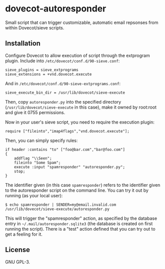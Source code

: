 # dovecot-autoresponder
Small script that can trigger customizable, automatic email repsonses from
within Dovecot/sieve scripts.

## Installation
Configure Dovecot to allow execution of script through the extprogram plugin.
Include into `/etc/dovecot/conf.d/90-sieve.conf`:

```
sieve_plugins = sieve_extprograms
sieve_extensions = +vnd.dovecot.execute
```

And in `/etc/dovecot/conf.d/90-sieve-extprograms.conf`:

```
sieve_execute_bin_dir = /usr/lib/dovecot/sieve-execute
```

Then, copy `autoresponder.py` into the specified directory
(`/usr/lib/dovecot/sieve-execute` in this case), make it owned by root:root and
give it 0755 permissions.

Now in your user's sieve script, you need to require the execution plugin:

```
require ["fileinto","imap4flags","vnd.dovecot.execute"];
```

Then, you can simply specify rules:

```
if header :contains "to" ["foo@bar.com","bar@foo.com"]
{
	addflag "\\Seen";
	fileinto "Some Spam";
	execute :input "spamresponder" "autoresponder.py";
	stop;
}
```

The identifier given (in this case `spamresponder`) refers to the identifier
given to the autoresponder script on the command line. You can try it out by
running (as your local user):

```
$ echo spamresponder | SENDER=my@email.invalid.com /usr/lib/dovecot/sieve-execute/autoresponder.py
```

This will trigger the "spamresponder" action, as specified by the database
entry in `~/.mail/autoresponder.sqlite3` (the database is created on first
running the script). There is a "test" action defined that you can try out to
get a feeling for it.

## License
GNU GPL-3.
